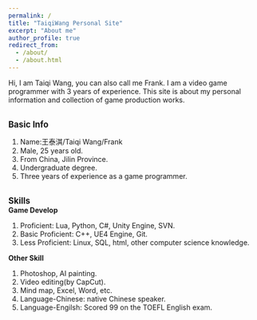 ```yaml
---
permalink: /
title: "TaiqiWang Personal Site"
excerpt: "About me"
author_profile: true
redirect_from: 
  - /about/
  - /about.html
---
```


Hi, I am Taiqi Wang, you can also call me Frank. I am a video game programmer with 3 years of experience.
This site is about my personal information and collection of game production works.

<!-- 基础介绍 -->
<br/><span style="font-weight: bold; font-size: 1.2em;">Basic Info</span><br/>
1. Name:王泰淇/Taiqi Wang/Frank
2. Male, 25 years old.
3. From China, Jilin Province.
4. Undergraduate degree.
5. Three years of experience as a game programmer.

<!-- 技能 -->
<br/><span style="font-weight: bold; font-size: 1.2em;">Skills</span><br/>
**Game Develop**
1. Proficient: Lua, Python, C#, Unity Engine, SVN.
2. Basic Proficient: C++, UE4 Engine, Git.
3. Less Proficient: Linux, SQL, html, other computer science knowledge.

**Other Skill**
1. Photoshop, AI painting.
2. Video editing(by CapCut).
3. Mind map, Excel, Word, etc.
4. Language-Chinese: native Chinese speaker.
5. Language-Engilsh: Scored 99 on the TOEFL English exam.